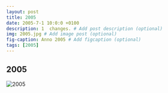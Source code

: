 ```yaml
---
layout: post
title: 2005
date: 2005-7-1 10:0:0 +0100
description: 1  changes. # Add post description (optional)
img: 2005.jpg # Add image post (optional)
fig-caption: Anno 2005 # Add figcaption (optional)
tags: [2005]
---
```


## 2005

![2005]({{site.baseurl}}/assets/img/2005.jpg)